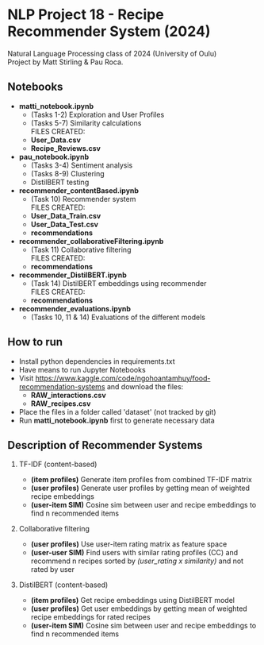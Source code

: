 # NLP Project 18 - Recipe Recommender System (2024)

Natural Language Processing class of 2024 (University of Oulu)\
Project by Matt Stirling & Pau Roca.


## Notebooks

* **matti_notebook.ipynb**
    * (Tasks 1-2) Exploration and User Profiles
    * (Tasks 5-7) Similarity calculations \
    FILES CREATED:
    * **User_Data.csv**
    * **Recipe_Reviews.csv**
* **pau_notebook.ipynb**
    * (Tasks 3-4) Sentiment analysis
    * (Tasks 8-9) Clustering
    * DistilBERT testing
* **recommender_contentBased.ipynb** 
    * (Task 10) Recommender system \
    FILES CREATED:
    * **User_Data_Train.csv**
    * **User_Data_Test.csv**
    * **recommendations**
* **recommender_collaborativeFiltering.ipynb**
    * (Task 11) Collaborative filtering \
    FILES CREATED:
    * **recommendations**
* **recommender_DistilBERT.ipynb**
    * (Task 14) DistilBERT embeddings using recommender \
    FILES CREATED:
    * **recommendations**
* **recommender_evaluations.ipynb**
    * (Tasks 10, 11 & 14) Evaluations of the different models


## How to run

* Install python dependencies in requirements.txt
* Have means to run Jupyter Notebooks
* Visit https://www.kaggle.com/code/ngohoantamhuy/food-recommendation-systems and download the files: 
    * **RAW_interactions.csv**
    * **RAW_recipes.csv**
* Place the files in a folder called 'dataset' (not tracked by git)
* Run **matti_notebook.ipynb** first to generate necessary data


## Description of Recommender Systems


1. TF-IDF (content-based)
    - **(item profiles)** Generate item profiles from combined TF-IDF matrix
    - **(user profiles)** Generate user profiles by getting mean of weighted recipe embeddings
    - **(user-item SIM)** Cosine sim between user and recipe embeddings to find n recommended items


2. Collaborative filtering
    - **(user profiles)** Use user-item rating matrix as feature space
    - **(user-user SIM)** Find users with similar rating profiles (CC) and recommend n recipes sorted by *(user_rating x similarity)* and not rated by user


3. DistilBERT (content-based)
    - **(item profiles)** Get recipe embeddings using DistilBERT model
    - **(user profiles)** Get user embeddings by getting mean of weighted recipe embeddings for rated recipes
    - **(user-item SIM)** Cosine sim between user and recipe embeddings to find n recommended items
